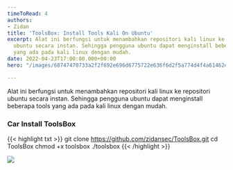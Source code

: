 ```yaml
---
timeToRead: 4
authors:
- Zidan
title: 'ToolsBox: Install Tools Kali On Ubuntu'
excerpt: Alat ini berfungsi untuk menambahkan repositori kali linux ke repositori
  ubuntu secara instan. Sehingga pengguna ubuntu dapat menginstall beberapa tools
  yang ada pada kali linux dengan mudah.
date: 2022-04-23T17:00:00.000+00:00
hero: "/images/68747470733a2f2f692e696d6775722e636f6d2f5a774d4f4a61462e706e67.png"

---
```


Alat ini berfungsi untuk menambahkan repositori kali linux ke repositori ubuntu secara instan. Sehingga pengguna ubuntu dapat menginstall beberapa tools yang ada pada kali linux dengan mudah.

### Car Install ToolsBox

{{< highlight txt >}}
git clone https://github.com/zidansec/ToolsBox.git
cd ToolsBox
chmod +x toolsbox
./toolsbox
{{< /highlight >}}

![](/images/68747470733a2f2f692e696d6775722e636f6d2f634375565048352e706e67.png)